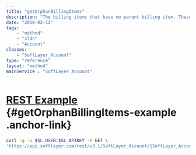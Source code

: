 ```yaml
---
title: "getOrphanBillingItems"
description: "The billing items that have no parent billing item. These are items that don't necessarily belong to a single server."
date: "2018-02-12"
tags:
    - "method"
    - "sldn"
    - "Account"
classes:
    - "SoftLayer_Account"
type: "reference"
layout: "method"
mainService : "SoftLayer_Account"
---
```


# [REST Example](#getOrphanBillingItems-example) <a href="/article/rest/"><i class="fas fa-question"></i></a> {#getOrphanBillingItems-example .anchor-link} 
```bash
curl -g -u $SL_USER:$SL_APIKEY -X GET \
'https://api.softlayer.com/rest/v3.1/SoftLayer_Account/{SoftLayer_AccountID}/getOrphanBillingItems'
```
